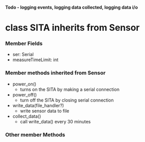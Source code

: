 **Todo - logging events, logging data collected, logging data i/o**

# class SITA inherits from Sensor

### Member Fields

- ser: Serial
- measureTimeLimit: int

### Member methods inherited from Sensor

- power_on()
  - turns on the SITA by making a serial connection
- power_off()
  - turn off the SITA by closing serial connection
- write_data(file_handler?)
  - write sensor data to file
- collect_data()
  - call write_data() every 30 minutes

### Other member Methods
